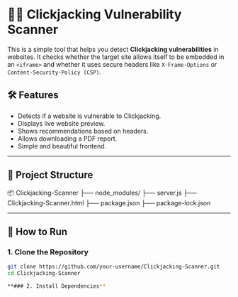 # 🕵️‍♂️ Clickjacking Vulnerability Scanner

This is a simple tool that helps you detect **Clickjacking vulnerabilities** in websites. It checks whether the target site allows itself to be embedded in an `<iframe>` and whether it uses secure headers like `X-Frame-Options` or `Content-Security-Policy (CSP)`.

## 🛠️ Features

- Detects if a website is vulnerable to Clickjacking.
- Displays live website preview.
- Shows recommendations based on headers.
- Allows downloading a PDF report.
- Simple and beautiful frontend.

---

## 📁 Project Structure
📦 Clickjacking-Scanner
├── node_modules/
├── server.js
├── Clickjacking-Scanner.html
├── package.json
├── package-lock.json

---

## 🚀 How to Run

### 1. Clone the Repository
```bash
git clone https://github.com/your-username/Clickjacking-Scanner.git
cd Clickjacking-Scanner

**### 2. Install Dependencies**
